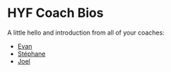 # HYF Coach Bios

A little hello and introduction from all of your coaches:

* [Evan](colevandersWands.md)
* [Stéphane](snicoll.md)
* [Joel](JoeCamacho.md)
